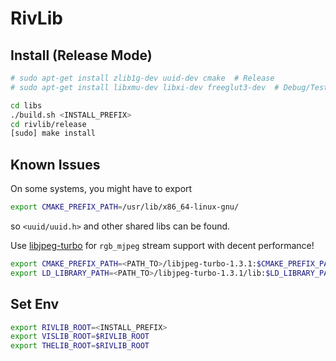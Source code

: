 # RivLib

## Install (Release Mode)

```bash
# sudo apt-get install zlib1g-dev uuid-dev cmake  # Release
# sudo apt-get install libxmu-dev libxi-dev freeglut3-dev  # Debug/Tests

cd libs
./build.sh <INSTALL_PREFIX>
cd rivlib/release
[sudo] make install
```

## Known Issues

On some systems, you might have to export
```bash
export CMAKE_PREFIX_PATH=/usr/lib/x86_64-linux-gnu/
```
so `<uuid/uuid.h>` and other shared libs can be found.

Use [libjpeg-turbo](http://libjpeg-turbo.virtualgl.org/) for `rgb_mjpeg` stream support with decent performance!
```bash
export CMAKE_PREFIX_PATH=<PATH_TO>/libjpeg-turbo-1.3.1:$CMAKE_PREFIX_PATH
export LD_LIBRARY_PATH=<PATH_TO>/libjpeg-turbo-1.3.1/lib:$LD_LIBRARY_PATH
```

## Set Env

```bash
export RIVLIB_ROOT=<INSTALL_PREFIX>
export VISLIB_ROOT=$RIVLIB_ROOT
export THELIB_ROOT=$RIVLIB_ROOT
```
